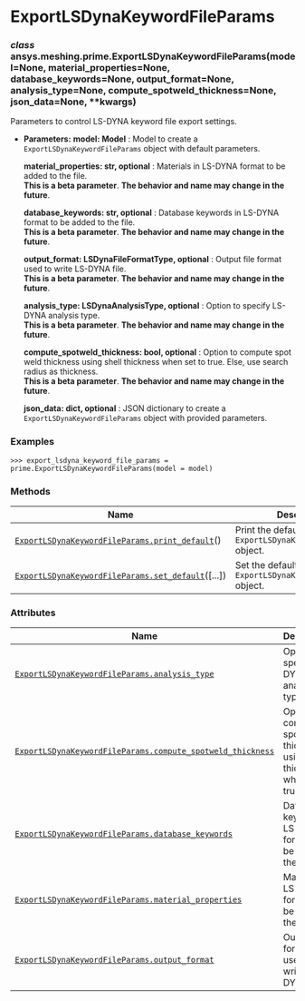<!-- vale off -->

# ExportLSDynaKeywordFileParams

<a id="ansys.meshing.prime.ExportLSDynaKeywordFileParams"></a>

### *class* ansys.meshing.prime.ExportLSDynaKeywordFileParams(model=None, material_properties=None, database_keywords=None, output_format=None, analysis_type=None, compute_spotweld_thickness=None, json_data=None, \*\*kwargs)

Parameters to control LS-DYNA keyword file export settings.

* **Parameters:**
  **model: Model**
  : Model to create a `ExportLSDynaKeywordFileParams` object with default parameters.

  **material_properties: str, optional**
  : Materials in LS-DYNA format to be added to the file.
    <br/>
    **This is a beta parameter**. **The behavior and name may change in the future**.

  **database_keywords: str, optional**
  : Database keywords in LS-DYNA format to be added to the file.
    <br/>
    **This is a beta parameter**. **The behavior and name may change in the future**.

  **output_format: LSDynaFileFormatType, optional**
  : Output file format used to write LS-DYNA file.
    <br/>
    **This is a beta parameter**. **The behavior and name may change in the future**.

  **analysis_type: LSDynaAnalysisType, optional**
  : Option to specify LS-DYNA analysis type.
    <br/>
    **This is a beta parameter**. **The behavior and name may change in the future**.

  **compute_spotweld_thickness: bool, optional**
  : Option to compute spot weld thickness using shell thickness when set to true. Else, use search radius as thickness.
    <br/>
    **This is a beta parameter**. **The behavior and name may change in the future**.

  **json_data: dict, optional**
  : JSON dictionary to create a `ExportLSDynaKeywordFileParams` object with provided parameters.

### Examples

```pycon
>>> export_lsdyna_keyword_file_params = prime.ExportLSDynaKeywordFileParams(model = model)
```

<!-- !! processed by numpydoc !! -->

### Methods

| Name | Description |
|-----------------------------------------------------------------------------------------------------------------------------------------------------------------------------------------|-----------------------------------------------------------------------|
| [`ExportLSDynaKeywordFileParams.print_default`](ansys.meshing.prime.ExportLSDynaKeywordFileParams.print_default.md#ansys.meshing.prime.ExportLSDynaKeywordFileParams.print_default)()   | Print the default values of `ExportLSDynaKeywordFileParams` object.   |
| [`ExportLSDynaKeywordFileParams.set_default`](ansys.meshing.prime.ExportLSDynaKeywordFileParams.set_default.md#ansys.meshing.prime.ExportLSDynaKeywordFileParams.set_default)([...])    | Set the default values of the `ExportLSDynaKeywordFileParams` object. |

### Attributes

| Name | Description |
|----------------------------------------------------------------------------------------------------------------------------------------------------------------------------------------------------------------------------|-------------------------------------------------------------------------------|
| [`ExportLSDynaKeywordFileParams.analysis_type`](ansys.meshing.prime.ExportLSDynaKeywordFileParams.analysis_type.md#ansys.meshing.prime.ExportLSDynaKeywordFileParams.analysis_type)                                        | Option to specify LS-DYNA analysis type.                                      |
| [`ExportLSDynaKeywordFileParams.compute_spotweld_thickness`](ansys.meshing.prime.ExportLSDynaKeywordFileParams.compute_spotweld_thickness.md#ansys.meshing.prime.ExportLSDynaKeywordFileParams.compute_spotweld_thickness) | Option to compute spot weld thickness using shell thickness when set to true. |
| [`ExportLSDynaKeywordFileParams.database_keywords`](ansys.meshing.prime.ExportLSDynaKeywordFileParams.database_keywords.md#ansys.meshing.prime.ExportLSDynaKeywordFileParams.database_keywords)                            | Database keywords in LS-DYNA format to be added to the file.                  |
| [`ExportLSDynaKeywordFileParams.material_properties`](ansys.meshing.prime.ExportLSDynaKeywordFileParams.material_properties.md#ansys.meshing.prime.ExportLSDynaKeywordFileParams.material_properties)                      | Materials in LS-DYNA format to be added to the file.                          |
| [`ExportLSDynaKeywordFileParams.output_format`](ansys.meshing.prime.ExportLSDynaKeywordFileParams.output_format.md#ansys.meshing.prime.ExportLSDynaKeywordFileParams.output_format)                                        | Output file format used to write LS-DYNA file.                                |
<!-- vale on -->